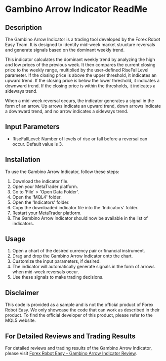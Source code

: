 # Gambino Arrow Indicator ReadMe

## Description

The Gambino Arrow Indicator is a trading tool developed by the Forex Robot Easy Team. It is designed to identify mid-week market structure reversals and generate signals based on the dominant weekly trend.

This indicator calculates the dominant weekly trend by analyzing the high and low prices of the previous week. It then compares the current closing price to the weekly range, multiplied by the user-defined RiseFallLevel parameter. If the closing price is above the upper threshold, it indicates an upward trend. If the closing price is below the lower threshold, it indicates a downward trend. If the closing price is within the thresholds, it indicates a sideways trend.

When a mid-week reversal occurs, the indicator generates a signal in the form of an arrow. Up arrows indicate an upward trend, down arrows indicate a downward trend, and no arrow indicates a sideways trend.

## Input Parameters

- RiseFallLevel: Number of levels of rise or fall before a reversal can occur. Default value is 3.

## Installation

To use the Gambino Arrow Indicator, follow these steps:

1. Download the indicator file.
2. Open your MetaTrader platform.
3. Go to 'File' > 'Open Data Folder'.
4. Open the 'MQL4' folder.
5. Open the 'Indicators' folder.
6. Copy the downloaded indicator file into the 'Indicators' folder.
7. Restart your MetaTrader platform.
8. The Gambino Arrow Indicator should now be available in the list of indicators.

## Usage

1. Open a chart of the desired currency pair or financial instrument.
2. Drag and drop the Gambino Arrow Indicator onto the chart.
3. Customize the input parameters, if desired.
4. The indicator will automatically generate signals in the form of arrows when mid-week reversals occur.
5. Use these signals to make trading decisions.

## Disclaimer

This code is provided as a sample and is not the official product of Forex Robot Easy. We only showcase the code that can work as described in their product. To find the official developer of this product, please refer to the MQL5 website.

## For Detailed Reviews and Trading Results

For detailed reviews and trading results of the Gambino Arrow Indicator, please visit [Forex Robot Easy - Gambino Arrow Indicator Review](https://forexroboteasy.com/forex-robot-review/gambino-arrow-indicator-review-profit-from-mid-week-market-structure-reversals/).
